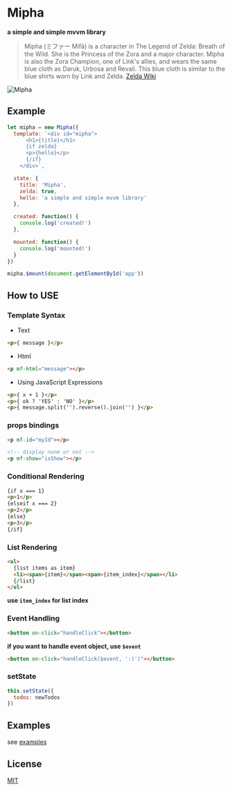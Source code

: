 
# Mipha

**a simple and simple mvvm library**

> Mipha (ミファー Mifā) is a character in The Legend of Zelda: Breath of the Wild. She is the Princess of the Zora and a major character. Mipha is also the Zora Champion, one of Link's allies, and wears the same blue cloth as Daruk, Urbosa and Revali. This blue cloth is similar to the blue shirts worn by Link and Zelda.  [Zelda Wiki](http://zelda.wikia.com/wiki/Mipha)

![Mipha](http://nos.netease.com/dealer/cfdc6c4841a6ecd505fb1d165fbb78c5ea38b5a07004de28502d95c900968d58.png)

## Example

```js
let mipha = new Mipha({
  template: `<div id="mipha">
      <h1>{title}</h1>
      {if zelda}
      <p>{hello}</p>
      {/if}
    </div>`,

  state: {
    title: 'Mipha',
    zelda: true,
    hello: 'a simple and simple mvvm library'
  },

  created: function() {
    console.log('created!')
  },

  mounted: function() {
    console.log('mounted!')
  }
})

mipha.$mount(document.getElementById('app'))
```

## How to USE

### Template Syntax


* Text

```html
<p>{ message }</p>
```

* Html

```html
<p mf-html="message"></p>
```

* Using JavaScript Expressions

```html
<p>{ x + 1 }</p>
<p>{ ok ? 'YES' : 'NO' }</p>
<p>{ message.split('').reverse().join('') }</p>
```

### props bindings

```html
<p mf-id="myId"></p>

<!-- display none or not -->
<p mf-show="isShow"></p>
```

### Conditional Rendering

```html
{if x === 1}
<p>1</p>
{elseif x === 2}
<p>2</p>
{else}
<p>3</p>
{/if}
```

### List Rendering

```html
<ul>
  {list items as item}
  <li><span>{item}</span><span>{item_index}</span></li>
  {/list}
</ul>
```

**use `item_index` for list index**

### Event Handling

```html
<button on-click="handleClick"></button>
```

**if you want to handle event object, use `$event`**

```html
<button on-click="handleClick($event, ':)')"></button>
```

### setState

```js
this.setState({
  todos: newTodos
})
```

## Examples

see [examples](https://github.com/zjzhome/mipha/tree/master/example)

## License

[MIT](https://opensource.org/licenses/MIT)



